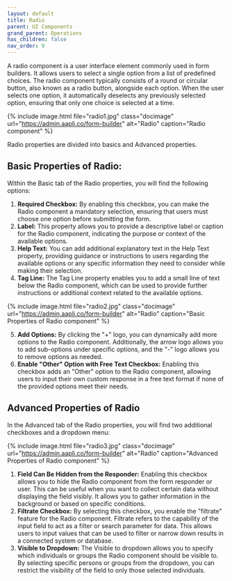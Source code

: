 ```yaml
---
layout: default
title: Radio 
parent: UI Components
grand_parent: Operations
has_children: false
nav_order: 9
---
```


A radio component is a user interface element commonly used in form builders. It allows users to select a single option from a list of predefined choices. The radio component typically consists of a round or circular button, also known as a radio button, alongside each option. When the user selects one option, it automatically deselects any previously selected option, ensuring that only one choice is selected at a time.

{% include image.html file="radio1.jpg" class="docimage" url="https://admin.aapli.co/form-builder" alt="Radio" caption="Radio component" %}

Radio properties are divided into basics and Advanced properties.

## Basic Properties of Radio:
Within the Basic tab of the Radio properties, you will find the following options:
1. **Required Checkbox:** By enabling this checkbox, you can make the Radio component a mandatory selection, ensuring that users must choose one option before submitting the form.
2. **Label:** This property allows you to provide a descriptive label or caption for the Radio component, indicating the purpose or context of the available options.
3. **Help Text:** You can add additional explanatory text in the Help Text property, providing guidance or instructions to users regarding the available options or any specific information they need to consider while making their selection.
4. **Tag Line:** The Tag Line property enables you to add a small line of text below the Radio component, which can be used to provide further instructions or additional context related to the available options.

{% include image.html file="radio2.jpg" class="docimage" url="https://admin.aapli.co/form-builder" alt="Radio" caption="Basic Properties of Radio component" %}

5. **Add Options:** By clicking the "+" logo, you can dynamically add more options to the Radio component. Additionally, the arrow logo allows you to add sub-options under specific options, and the "-" logo allows you to remove options as needed.
6. **Enable "Other" Option with Free Text Checkbox:** Enabling this checkbox adds an "Other" option to the Radio component, allowing users to input their own custom response in a free text format if none of the provided options meet their needs.

## Advanced Properties of Radio

In the Advanced tab of the Radio properties, you will find two additional checkboxes and a dropdown menu:

{% include image.html file="radio3.jpg" class="docimage" url="https://admin.aapli.co/form-builder" alt="Radio" caption="Advanced Properties of Radio component" %}

1. **Field Can Be Hidden from the Responder:** Enabling this checkbox allows you to hide the Radio component from the form responder or user. This can be useful when you want to collect certain data without displaying the field visibly. It allows you to gather information in the background or based on specific conditions.
2. **Filtrate Checkbox:** By selecting this checkbox, you enable the "filtrate" feature for the Radio component. Filtrate refers to the capability of the input field to act as a filter or search parameter for data. This allows users to input values that can be used to filter or narrow down results in a connected system or database.
3. **Visible to Dropdown:** The Visible to dropdown allows you to specify which individuals or groups the Radio component should be visible to. By selecting specific persons or groups from the dropdown, you can restrict the visibility of the field to only those selected individuals.
